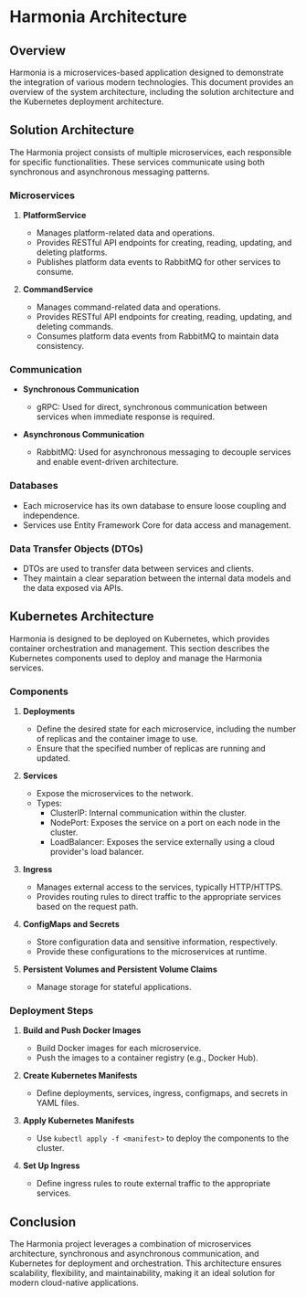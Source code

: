 # Harmonia Architecture

## Overview

Harmonia is a microservices-based application designed to demonstrate the integration of various modern technologies. This document provides an overview of the system architecture, including the solution architecture and the Kubernetes deployment architecture.

## Solution Architecture

The Harmonia project consists of multiple microservices, each responsible for specific functionalities. These services communicate using both synchronous and asynchronous messaging patterns.

### Microservices

1. **PlatformService**
    - Manages platform-related data and operations.
    - Provides RESTful API endpoints for creating, reading, updating, and deleting platforms.
    - Publishes platform data events to RabbitMQ for other services to consume.

2. **CommandService**
    - Manages command-related data and operations.
    - Provides RESTful API endpoints for creating, reading, updating, and deleting commands.
    - Consumes platform data events from RabbitMQ to maintain data consistency.

### Communication

- **Synchronous Communication**
  - gRPC: Used for direct, synchronous communication between services when immediate response is required.

- **Asynchronous Communication**
  - RabbitMQ: Used for asynchronous messaging to decouple services and enable event-driven architecture.

### Databases

- Each microservice has its own database to ensure loose coupling and independence.
- Services use Entity Framework Core for data access and management.

### Data Transfer Objects (DTOs)

- DTOs are used to transfer data between services and clients.
- They maintain a clear separation between the internal data models and the data exposed via APIs.

## Kubernetes Architecture

Harmonia is designed to be deployed on Kubernetes, which provides container orchestration and management. This section describes the Kubernetes components used to deploy and manage the Harmonia services.

### Components

1. **Deployments**
    - Define the desired state for each microservice, including the number of replicas and the container image to use.
    - Ensure that the specified number of replicas are running and updated.

2. **Services**
    - Expose the microservices to the network.
    - Types:
        - ClusterIP: Internal communication within the cluster.
        - NodePort: Exposes the service on a port on each node in the cluster.
        - LoadBalancer: Exposes the service externally using a cloud provider's load balancer.

3. **Ingress**
    - Manages external access to the services, typically HTTP/HTTPS.
    - Provides routing rules to direct traffic to the appropriate services based on the request path.

4. **ConfigMaps and Secrets**
    - Store configuration data and sensitive information, respectively.
    - Provide these configurations to the microservices at runtime.

5. **Persistent Volumes and Persistent Volume Claims**
    - Manage storage for stateful applications.

### Deployment Steps

1. **Build and Push Docker Images**
    - Build Docker images for each microservice.
    - Push the images to a container registry (e.g., Docker Hub).

2. **Create Kubernetes Manifests**
    - Define deployments, services, ingress, configmaps, and secrets in YAML files.

3. **Apply Kubernetes Manifests**
    - Use `kubectl apply -f <manifest>` to deploy the components to the cluster.

4. **Set Up Ingress**
    - Define ingress rules to route external traffic to the appropriate services.

## Conclusion

The Harmonia project leverages a combination of microservices architecture, synchronous and asynchronous communication, and Kubernetes for deployment and orchestration. This architecture ensures scalability, flexibility, and maintainability, making it an ideal solution for modern cloud-native applications.
